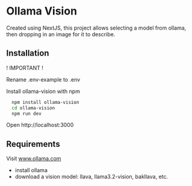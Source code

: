 # Ollama Vision

Created using NextJS, this project allows selecting a model from ollama, then dropping in an image for it to describe.


## Installation

! IMPORTANT !

Rename .env-example to .env

Install ollama-vision with npm

```bash
  npm install ollama-vision
  cd ollama-vision
  npm run dev
```

Open http://localhost:3000

## Requirements

Visit www.ollama.com
- install ollama
- download a vision model: llava, llama3.2-vision, bakllava, etc.
